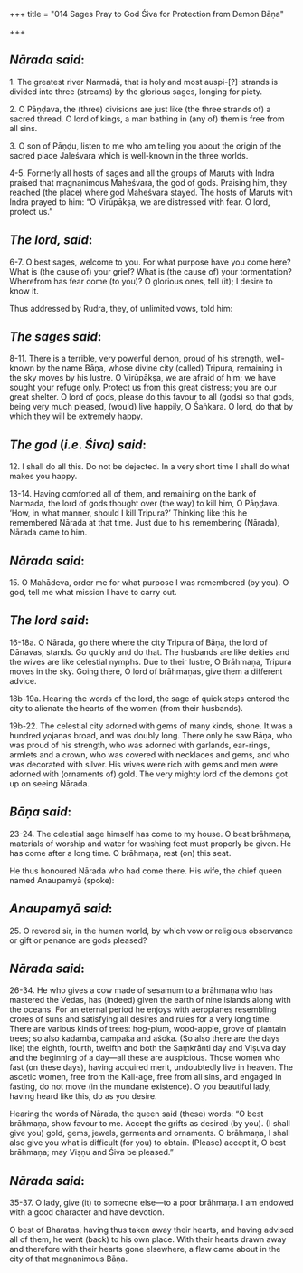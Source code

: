 +++
title = "014 Sages Pray to God Śiva for Protection from Demon Bāṇa"

+++
 

## *Nārada said*:

1\. The greatest river Narmadā, that is holy and most auspi-[?]-strands is divided into three (streams) by the glorious sages, longing for piety.

2\. O Pāṇḍava, the (three) divisions are just like (the three strands of) a sacred thread. O lord of kings, a man bathing in (any of) them is free from all sins.

3\. O son of Pāṇḍu, listen to me who am telling you about the origin of the sacred place Jaleśvara which is well-known in the three worlds.

4-5. Formerly all hosts of sages and all the groups of Maruts with Indra praised that magnanimous Maheśvara, the god of gods. Praising him, they reached (the place) where god Maheśvara stayed. The hosts of Maruts with Indra prayed to him: “O Virūpākṣa, we are distressed with fear. O lord, protect us.”

## *The* *lord, said*:

6-7. O best sages, welcome to you. For what purpose have you come here? What is (the cause of) your grief? What is (the cause of) your tormentation? Wherefrom has fear come (to you)? O glorious ones, tell (it); I desire to know it.

Thus addressed by Rudra, they, of unlimited vows, told him:

## *The* *sages said*:

8-11. There is a terrible, very powerful demon, proud of his strength, well-known by the name Bāṇa, whose divine city (called) Tripura, remaining in the sky moves by his lustre. O Virūpākṣa, we are afraid of him; we have sought your refuge only. Protect us from this great distress; you are our great shelter. O lord of gods, please do this favour to all (gods) so that gods, being very much pleased, (would) live happily, O Śaṅkara. O lord, do that by which they will be extremely happy.

## *The* *god* (*i.e*. *Śiva) said*:

12\. I shall do all this. Do not be dejected. In a very short time I shall do what makes you happy.

13-14. Having comforted all of them, and remaining on the bank of Narmada, the lord of gods thought over (the way) to kill him, O Pāṇḍava. ‘How, in what manner, should I kill Tripura?’ Thinking like this he remembered Nārada at that time. Just due to his remembering (Nārada), Nārada came to him.

## *Nārada said*:

15\. O Mahādeva, order me for what purpose I was remembered (by you). O god, tell me what mission I have to carry out.

## *The lord said*:

16-18a. O Nārada, go there where the city Tripura of Bāṇa, the lord of Dānavas, stands. Go quickly and do that. The husbands are like deities and the wives are like celestial nymphs. Due to their lustre, O Brāhmaṇa, Tripura moves in the sky. Going there, O lord of brāhmaṇas, give them a different advice.

18b-19a. Hearing the words of the lord, the sage of quick steps entered the city to alienate the hearts of the women (from their husbands).

19b-22. The celestial city adorned with gems of many kinds, shone. It was a hundred yojanas broad, and was doubly long. There only he saw Bāṇa, who was proud of his strength, who was adorned with garlands, ear-rings, armlets and a crown, who was covered with necklaces and gems, and who was decorated with silver. His wives were rich with gems and men were adorned with (ornaments of) gold. The very mighty lord of the demons got up on seeing Nārada.

## *Bāṇa said*:

23-24. The celestial sage himself has come to my house. O best brāhmaṇa, materials of worship and water for washing feet must properly be given. He has come after a long time. O brāhmaṇa, rest (on) this seat.

He thus honoured Nārada who had come there. His wife, the chief queen named Anaupamyā (spoke):

## *Anaupamyā said*:

25\. O revered sir, in the human world, by which vow or religious observance or gift or penance are gods pleased?

## *Nārada said*:

26-34. He who gives a cow made of sesamum to a brāhmaṇa who has mastered the Vedas, has (indeed) given the earth of nine islands along with the oceans. For an eternal period he enjoys with aeroplanes resembling crores of suns and satisfying all desires and rules for a very long time. There are various kinds of trees: hog-plum, wood-apple, grove of plantain trees; so also kadamba, campaka and aśoka. (So also there are the days like) the eighth, fourth, twelfth and both the Saṃkrānti day and Viṣuva day and the beginning of a day—all these are auspicious. Those women who fast (on these days), having acquired merit, undoubtedly live in heaven. The ascetic women, free from the Kali-age, free from all sins, and engaged in fasting, do not move (in the mundane existence). O you beautiful lady, having heard like this, do as you desire.

Hearing the words of Nārada, the queen said (these) words: “O best brāhmaṇa, show favour to me. Accept the grifts as desired (by you). (I shall give you) gold, gems, jewels, garments and ornaments. O brāhmaṇa, I shall also give you what is difficult (for you) to obtain. (Please) accept it, O best brāhmaṇa; may Viṣṇu and Śiva be pleased.”

## *Nārada said*:

35-37. O lady, give (it) to someone else—to a poor brāhmaṇa. I am endowed with a good character and have devotion.

O best of Bharatas, having thus taken away their hearts, and having advised all of them, he went (back) to his own place. With their hearts drawn away and therefore with their hearts gone elsewhere, a flaw came about in the city of that magnanimous Bāṇa.


